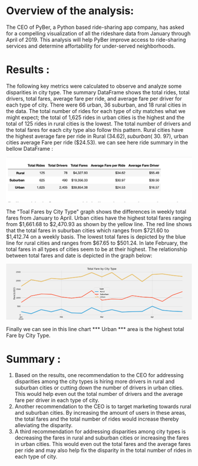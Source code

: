 # Overview of the analysis:

The CEO of PyBer, a Python based ride-sharing app company, has asked for a compelling visualization of all the rideshare data from January through April of 2019. This analysis will help PyBer improve access to ride-sharing services and determine affortability for under-served neighborhoods.

# Results :
The following key metrics were calculated to observe and analyze some disparities in city type.
The summary DataFrame shows the total rides, total drivers, total fares, average fare per ride, and average fare per driver for each type of city. There were 66 urban, 36 suburban, and 18 rural cities in the data. The total number of rides for each type of city matches what we might expect; the total of 1,625 rides in urban cities is the highest and the total of 125 rides in rural cities is the lowest. The total number of drivers and the total fares for each city type also follow this pattern.
Rural cities have the highest average fare per ride in Rural ($34.62) , suburban ($ 30. 97), urban cities average Fare  per ride ($24.53).
we can see here ride summary in the bellow DataFrame :

 ![PyBer_Analysis)](/Resources/Ride_summary.png)

 The "Toal Fares by City Type" graph shows the differences in weekly total fares from January to April. Urban cities have the highest total fares ranging from $1,661.68 to $2,470.93 as shown by the yellow line. The red line shows that the total fares in suburban cities which ranges from $721.60 to $1,412.74 on a weekly basis. The lowest total fares is depicted by the blue line for rural cities and ranges from $67.65 to $501.24. In late February, the total fares in all types of cities seem to be at their highest. The relationship between total fares and date is depicted in the graph below:
 

![PyBer_Analysis)](/analysis/PyBer_fare_summary.png)
 
 Finally we can see in this line chart *** Urban *** area is the highest total Fare by City Type.
 # Summary : 

1. Based on the results, one recommendation to the CEO for addressing disparities among the city types is hiring more drivers in rural and suburban cities or cutting down the number of drivers in urban cities. This would help even out the total number of drivers and the average fare per driver in each type of city.
2.  Another recommendation to the CEO is to target marketing towards rural and suburban cities. By increasing the amount of users in these areas, the total fares and the total number of rides would increase thereby alleviating the disparity.
3.  A third recommendation for addressing disparities among city types is decreasing the fares in rural and suburban cities or increasing the fares in urban cities. This would even out the total fares and the average fares per ride and may also help fix the disparity in the total number of rides in each type of city.
